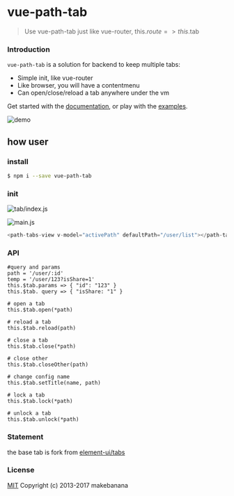 
# vue-path-tab
> Use vue-path-tab just like vue-router, this.$route => this.$tab
### Introduction
`vue-path-tab` is a solution for backend to keep multiple tabs:

- Simple init, like vue-router
- Like browser, you will have a contentmenu
- Can open/close/reload a tab anywhere under the vm

Get started with the [documentation](https://github.com/makebanana/vue-path-tab), or play with the [examples](https://github.com/makebanana/vue-path-tab/tree/master/example).

![demo](http://upload-images.jianshu.io/upload_images/5611290-d61249d4cae3dc77.gif?imageMogr2/auto-orient/strip%7CimageView2/2/w/1240)


## how user
### install
```bash
$ npm i --save vue-path-tab
```
### init
![tab/index.js](http://upload-images.jianshu.io/upload_images/5611290-0de6e32ba4c79485.png?imageMogr2/auto-orient/strip%7CimageView2/2/w/1240)

![main.js](http://upload-images.jianshu.io/upload_images/5611290-70d7ff57d06b742d.png?imageMogr2/auto-orient/strip%7CimageView2/2/w/1240)

```javascript
<path-tabs-view v-model="activePath" defaultPath="/user/list"></path-tabs-view>
```
### API

```
#query and params
path = '/user/:id'
temp = '/user/123?isShare=1'
this.$tab.params => { "id": "123" }
this.$tab. query => { "isShare: "1" }

# open a tab
this.$tab.open(*path)

# reload a tab
this.$tab.reload(path)

# close a tab
this.$tab.close(*path)

# close other
this.$tab.closeOther(path)

# change config name
this.$tab.setTitle(name, path)

# lock a tab
this.$tab.lock(*path)

# unlock a tab
this.$tab.unlock(*path)
```

### Statement
the base tab is fork from [element-ui/tabs](https://github.com/ElemeFE/element/tree/dev/packages/tabs)
### License
[MIT](https://opensource.org/licenses/MIT)
Copyright (c) 2013-2017 makebanana
